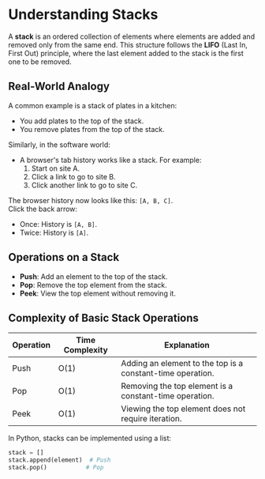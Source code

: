 # Understanding Stacks

A **stack** is an ordered collection of elements where elements are added and removed only from the same end. This structure follows the **LIFO** (Last In, First Out) principle, where the last element added to the stack is the first one to be removed. 

## Real-World Analogy

A common example is a stack of plates in a kitchen:
- You add plates to the top of the stack.
- You remove plates from the top of the stack.

Similarly, in the software world:
- A browser's tab history works like a stack. For example:
  1. Start on site A.
  2. Click a link to go to site B.
  3. Click another link to go to site C.

The browser history now looks like this: `[A, B, C]`.  
Click the back arrow:
- Once: History is `[A, B]`.
- Twice: History is `[A]`.

## Operations on a Stack

- **Push**: Add an element to the top of the stack.
- **Pop**: Remove the top element from the stack.
- **Peek**: View the top element without removing it.



## Complexity of Basic Stack Operations

| Operation | Time Complexity | Explanation |
|-----------|------------------|-------------|
| Push      | O(1)             | Adding an element to the top is a constant-time operation. |
| Pop       | O(1)             | Removing the top element is a constant-time operation. |
| Peek      | O(1)             | Viewing the top element does not require iteration. |



In Python, stacks can be implemented using a list:
```python
stack = []
stack.append(element)  # Push
stack.pop()           # Pop
